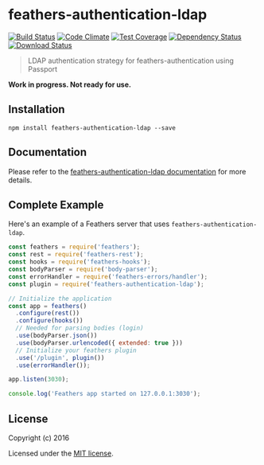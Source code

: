 # feathers-authentication-ldap

[![Build Status](https://travis-ci.org/feathersjs/feathers-authentication-ldap.png?branch=master)](https://travis-ci.org/feathersjs/feathers-authentication-ldap)
[![Code Climate](https://codeclimate.com/github/feathersjs/feathers-authentication-ldap/badges/gpa.svg)](https://codeclimate.com/github/feathersjs/feathers-authentication-ldap)
[![Test Coverage](https://codeclimate.com/github/feathersjs/feathers-authentication-ldap/badges/coverage.svg)](https://codeclimate.com/github/feathersjs/feathers-authentication-ldap/coverage)
[![Dependency Status](https://img.shields.io/david/feathersjs/feathers-authentication-ldap.svg?style=flat-square)](https://david-dm.org/feathersjs/feathers-authentication-ldap)
[![Download Status](https://img.shields.io/npm/dm/feathers-authentication-ldap.svg?style=flat-square)](https://www.npmjs.com/package/feathers-authentication-ldap)

> LDAP authentication strategy for feathers-authentication using Passport

**Work in progress. Not ready for use.**

## Installation

```
npm install feathers-authentication-ldap --save
```

## Documentation

Please refer to the [feathers-authentication-ldap documentation](http://docs.feathersjs.com/) for more details.

## Complete Example

Here's an example of a Feathers server that uses `feathers-authentication-ldap`. 

```js
const feathers = require('feathers');
const rest = require('feathers-rest');
const hooks = require('feathers-hooks');
const bodyParser = require('body-parser');
const errorHandler = require('feathers-errors/handler');
const plugin = require('feathers-authentication-ldap');

// Initialize the application
const app = feathers()
  .configure(rest())
  .configure(hooks())
  // Needed for parsing bodies (login)
  .use(bodyParser.json())
  .use(bodyParser.urlencoded({ extended: true }))
  // Initialize your feathers plugin
  .use('/plugin', plugin())
  .use(errorHandler());

app.listen(3030);

console.log('Feathers app started on 127.0.0.1:3030');
```

## License

Copyright (c) 2016

Licensed under the [MIT license](LICENSE).
